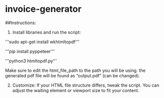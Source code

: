 # invoice-generator

##Instructions:

1. Install libraries and run the script: 

'''sudo apt-get install wkhtmltopdf'''

'''pip install pyppeteer'''

'''python3 htmltopdf.py'''

Make sure to edit the html_file_path to the path you will be using. the generated pdf file will be found as “output.pdf” (can be changed).

2. Customize: If your HTML file structure differs, tweak the script. You can adjust the waiting element or viewport size to fit your content.
